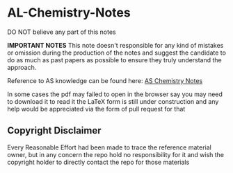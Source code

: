 # AL-Chemistry-Notes
DO NOT believe any part of this notes


**IMPORTANT NOTES** This note doesn't responsible for any kind of mistakes or omission during the production of the notes and suggest the candidate to do as much as past papers as possible to ensure they truly understand the approach.

Reference to AS knowledge can be found here: [AS Chemistry Notes](https://github.com/scie-edx-note/AS-Chemistry-Notes)

In some cases the pdf may failed to open in the browser say you may need to download it to read it
the LaTeX form is still under construction and any help would be appreciated via the form of pull request for that

## Copyright Disclaimer
Every Reasonable Effort had been made to trace the reference material owner, but in any concern the repo hold no responsibility for it and wish the copyright holder to directly contact the repo for those materials
